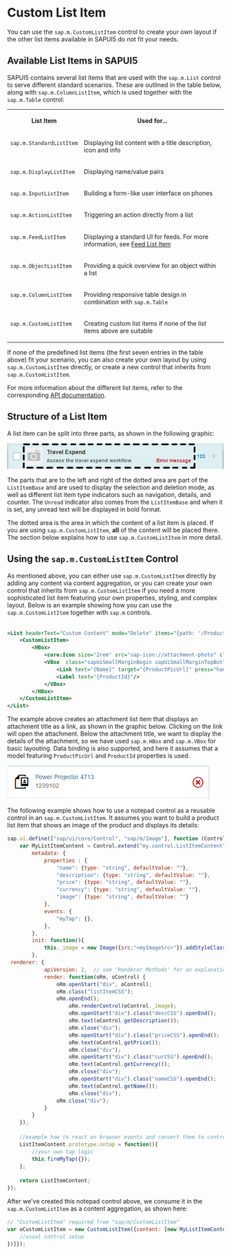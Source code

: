 <!-- loio3e426f159c7a4ab5ae660aba288c94d2 -->

# Custom List Item

You can use the `sap.m.CustomListItem` control to create your own layout if the other list items available in SAPUI5 do not fit your needs.



## Available List Items in SAPUI5

SAPUI5 contains several list items that are used with the `sap.m.List` control to serve different standard scenarios. These are outlined in the table below, along with `sap.m.ColumnListItem`, which is used together with the `sap.m.Table` control:


<table>
<tr>
<th valign="top">

List Item



</th>
<th valign="top">

Used for...



</th>
</tr>
<tr>
<td valign="top">

 `sap.m.StandardListItem` 



</td>
<td valign="top">

Displaying list content with a title description, icon and info



</td>
</tr>
<tr>
<td valign="top">

 `sap.m.DisplayListItem` 



</td>
<td valign="top">

Displaying name/value pairs



</td>
</tr>
<tr>
<td valign="top">

 `sap.m.InputListItem` 



</td>
<td valign="top">

Building a form-like user interface on phones



</td>
</tr>
<tr>
<td valign="top">

 `sap.m.ActionListItem` 



</td>
<td valign="top">

Triggering an action directly from a list



</td>
</tr>
<tr>
<td valign="top">

 `sap.m.FeedListItem` 



</td>
<td valign="top">

Displaying a standard UI for feeds. For more information, see [Feed List Item](feed-list-item-14a9900.md) 



</td>
</tr>
<tr>
<td valign="top">

 `sap.m.ObjectListItem` 



</td>
<td valign="top">

Providing a quick overview for an object within a list



</td>
</tr>
<tr>
<td valign="top">

 `sap.m.ColumnListItem` 



</td>
<td valign="top">

Providing responsive table design in combination with `sap.m.Table` 



</td>
</tr>
<tr>
<td valign="top">

 `sap.m.CustomListItem` 



</td>
<td valign="top">

Creating custom list items if none of the list items above are suitable



</td>
</tr>
</table>

If none of the predefined list items \(the first seven entries in the table above\) fit your scenario, you can also create your own layout by using `sap.m.CustomListItem` directly, or create a new control that inherits from `sap.m.CustomListItem`.

For more information about the different list items, refer to the corresponding [API documentation](https://ui5.sap.com/#/api/sap.m.List). 



## Structure of a List Item

A list item can be split into three parts, as shown in the following graphic:

 ![](images/List_Item_Structure_2f72dfb.png) 

The parts that are to the left and right of the dotted area are part of the `ListItemBase` and are used to display the selection and deletion mode, as well as different list item type indicators such as navigation, details, and counter. The `Unread` indicator also comes from the `ListItemBase` and when it is set, any unread text will be displayed in bold format.

The dotted area is the area in which the content of a list item is placed. If you are using `sap.m.CustomListItem`, **all** of the content will be placed there. The section below explains how to use `sap.m.CustomListItem` in more detail.



## Using the `sap.m.CustomListItem` Control

As mentioned above, you can either use `sap.m.CustomListItem` directly by adding any content via content aggregation, or you can create your own control that inherits from `sap.m.CustomListItem` if you need a more sophisticated list item featuring your own properties, styling, and complex layout. Below is an example showing how you can use the `sap.m.CustomListItem` together with `sap.m` controls.

```xml

<List headerText="Custom Content" mode="Delete" items="{path: '/ProductCollection'}" >
	<CustomListItem>
		<HBox>
			<core:Icon size="2rem" src="sap-icon://attachment-photo" class="sapUiSmallMarginBegin sapUiSmallMarginTopBottom" />
			<VBox  class="sapUiSmallMarginBegin sapUiSmallMarginTopBottom" >
				<Link text="{Name}" target="{ProductPicUrl}" press="handlePress"/>
				<Label text="{ProductId}"/>
			</VBox>
		</HBox>
	</CustomListItem>
</List>
```

The example above creates an attachment list item that displays an attachment title as a link, as shown in the graphic below. Clicking on the link will open the attachment. Below the attachment title, we want to display the details of the attachment, so we have used `sap.m.HBox` and `sap.m.VBox` for basic layouting. Data binding is also supported, and here it assumes that a model featuring `ProductPicUrl` and `ProductId` properties is used.

 ![](images/Custom_List_Item_6c6af3e.png) 

The following example shows how to use a notepad control as a reusable control in an `sap.m.CustomListItem`. It assumes you want to build a product list item that shows an image of the product and displays its details:

```js
sap.ui.define(["sap/ui/core/Control", "sap/m/Image"], function (Control, Image) {
    var MyListItemContent = Control.extend("my.control.ListItemContent", {
        metadata: {
            properties : {
                "name": {type: "string", defaultValue: ""},
                "description": {type: "string", defaultValue: ""},
                "price": {type: "string", defaultValue: ""},
                "currency": {type: "string", defaultValue: ""},
                "image": {type: "string", defaultValue: ""}
            },
            events: {
                "myTap": {},
            },
        },
        init: function(){
            this._image = new Image({src:"<myImageSrc>"}).addStyleClass("myImageCSS").setParent(this);
        },
 renderer: {
            apiVersion: 2,  // see 'Renderer Methods' for an explanation of this flag
            render: function(oRm, oControl) {
                oRm.openStart("div", oControl);
                oRm.class("listItemCSS");
                oRm.openEnd();
                    oRm.renderControl(oControl._image);
                    oRm.openStart("div").class("descCSS").openEnd();
                    oRm.text(oControl.getDescription());
                    oRm.close("div");
                    oRm.openStart("div").class("priceCSS").openEnd();
                    oRm.text(oControl.getPrice());
                    oRm.close("div");
                    oRm.openStart("div").class("curCSS").openEnd();
                    oRm.text(oControl.getCurrency());
                    oRm.close("div");
                    oRm.openStart("div").class("nameCSS").openEnd();
                    oRm.text(oControl.getName());
                    oRm.close("div");
                oRm.close("div");
            }
        }
    });

    //example how to react on browser events and convert them to control events
    ListItemContent.prototype.ontap = function(){
        //your own tap logic
        this.fireMyTap({});
    };

    return ListItemContent;
});
```

After we've created this notepad control above, we consume it in the `sap.m.CustomListItem` as a content aggregation, as shown here:

```js
// "CustomListItem" required from "sap/m/CustomListItem"
var oCustomListItem = new CustomListItem({content: [new MyListItemContent({
    //usual control setup
})]});
```


